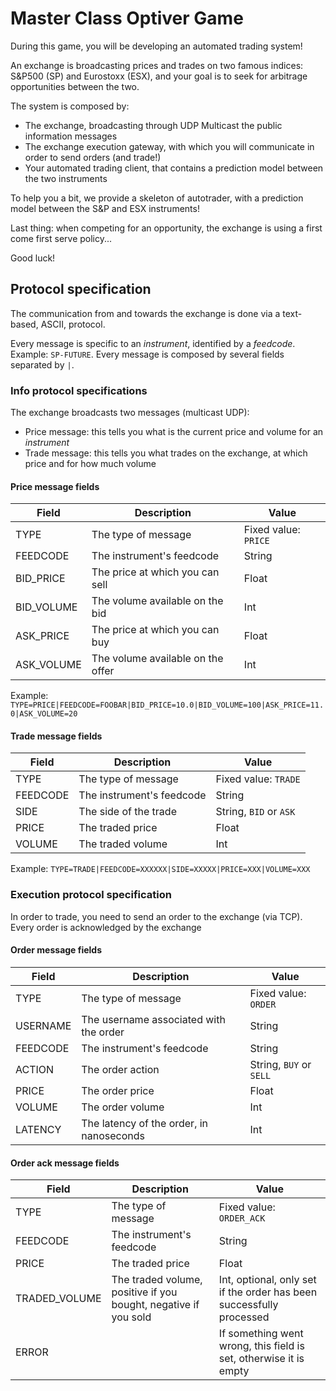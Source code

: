# Master Class Optiver Game 

During this game, you will be developing an automated trading system!

An exchange is broadcasting prices and trades on two famous indices: S&P500 (SP) and Eurostoxx (ESX), and your goal is to seek for arbitrage opportunities between the two.

The system is composed by:

  * The exchange, broadcasting through UDP Multicast the public information messages
  * The exchange execution gateway, with which you will communicate in order to send orders (and trade!)
  * Your automated trading client, that contains a prediction model between the two instruments


To help you a bit, we provide a skeleton of autotrader, with a prediction model between the S&P and ESX instruments!

Last thing: when competing for an opportunity, the exchange is using a first come first serve policy... 

Good luck!





## Protocol specification
The communication from and towards the exchange is done via a text-based, ASCII, protocol.

Every message is specific to an *instrument*, identified by a *feedcode*. Example: `SP-FUTURE`.
Every message is composed by several fields separated by `|`.

### Info protocol specifications
The exchange broadcasts two messages (multicast UDP):

  * Price message: this tells you what is the current price and volume for an *instrument*
  * Trade message: this tells you what trades on the exchange, at which price and for how much volume


#### Price message fields

| Field | Description | Value
|------|-------------|-----------------
| TYPE | The type of message | Fixed value: `PRICE` |
| FEEDCODE | The instrument's feedcode | String | 
| BID_PRICE | The price at which you can sell | Float |
| BID_VOLUME | The volume available on the bid | Int |
| ASK_PRICE | The price at which you can buy |Float  |
| ASK_VOLUME | The volume available on the offer | Int |

Example: ```TYPE=PRICE|FEEDCODE=FOOBAR|BID_PRICE=10.0|BID_VOLUME=100|ASK_PRICE=11.0|ASK_VOLUME=20```


#### Trade message fields

| Field | Description | Value
--------|------------|----------------
| TYPE | The type of message | Fixed value: `TRADE` |
| FEEDCODE | The instrument's feedcode | String | 
| SIDE | The side of the trade | String, `BID` or `ASK` | 
| PRICE | The traded price | Float |
| VOLUME | The traded volume| Int |

Example: ```TYPE=TRADE|FEEDCODE=XXXXXX|SIDE=XXXXX|PRICE=XXX|VOLUME=XXX```



### Execution protocol specification
In order to trade, you need to send an order to the exchange (via TCP). Every order is acknowledged by the exchange

#### Order message fields

| Field | Description | Value
-------|--------------|---------------
| TYPE | The type of message | Fixed value: `ORDER` |
| USERNAME | The username associated with the order | String |
| FEEDCODE | The instrument's feedcode | String |
| ACTION | The order action | String, `BUY` or `SELL` | 
| PRICE | The order price | Float |
| VOLUME | The order volume | Int |
| LATENCY | The latency of the order, in nanoseconds | Int | 

#### Order ack message fields

| Field | Description | Value
-------|-------------|----------------
| TYPE | The type of message | Fixed value: `ORDER_ACK` |
| FEEDCODE | The instrument's feedcode | String |
| PRICE | The traded price | Float |
| TRADED_VOLUME | The traded volume, positive if you bought, negative if you sold | Int, optional, only set if the order has been successfully processed |
| ERROR | | If something went wrong, this field is set, otherwise it is empty | String, optional, only set on error |

